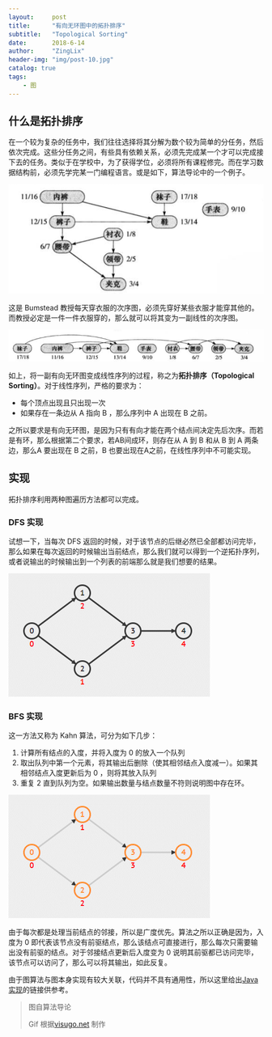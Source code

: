 ```yaml
---
layout:     post
title:      "有向无环图中的拓扑排序"
subtitle:   "Topological Sorting"
date:       2018-6-14
author:     "ZingLix"
header-img: "img/post-10.jpg"
catalog: true
tags:
    - 图
---
```


## 什么是拓扑排序

在一个较为复杂的任务中，我们往往选择将其分解为数个较为简单的分任务，然后依次完成。这些分任务之间，有些具有依赖关系，必须先完成某一个才可以完成接下去的任务。类似于在学校中，为了获得学位，必须将所有课程修完。而在学习数据结构前，必须先学完某一门编程语言。或是如下，算法导论中的一个例子。

![](/img/in-post/topsort/1.png)

这是 Bumstead 教授每天穿衣服的次序图，必须先穿好某些衣服才能穿其他的。而教授必定是一件一件衣服穿的，那么就可以将其变为一副线性的次序图。

![](/img/in-post/topsort/2.png)

如上，将一副有向无环图变成线性序列的过程，称之为**拓扑排序（Topological Sorting）**。对于线性序列，严格的要求为：

- 每个顶点出现且只出现一次
- 如果存在一条边从 A 指向 B ，那么序列中 A 出现在 B 之前。

之所以要求是有向无环图，是因为只有有向才能在两个结点间决定先后次序。而若是有环，那么根据第二个要求，若AB间成环，则存在从 A 到 B 和从 B 到 A 两条边，那么A 要出现在 B 之前，B 也要出现在A之前，在线性序列中不可能实现。

## 实现

拓扑排序利用两种图遍历方法都可以完成。

### DFS 实现

试想一下，当每次 DFS 返回的时候，对于该节点的后继必然已全部都访问完毕，那么如果在每次返回的时候输出当前结点，那么我们就可以得到一个逆拓扑序列，或者说输出的时候输出到一个列表的前端那么就是我们想要的结果。

![](/img/in-post/topsort/3.gif)

### BFS 实现

这一方法又称为 Kahn 算法，可分为如下几步：

1. 计算所有结点的入度，并将入度为 0 的放入一个队列
2. 取出队列中第一个元素，将其输出后删除（使其相邻结点入度减一）。如果其相邻结点入度更新后为 0 ，则将其放入队列
3. 重复 2 直到队列为空。如果输出数量与结点数量不符则说明图中存在环。

![](/img/in-post/topsort/4.gif)

由于每次都是处理当前结点的邻接，所以是广度优先。算法之所以正确是因为，入度为 0 即代表该节点没有前驱结点，那么该结点可直接进行，那么每次只需要输出没有前驱的结点。对于邻接结点更新后入度变为 0 说明其前驱都已访问完毕，该节点可以访问了，那么可以将其输出，如此反复。

由于图算法与图本身实现有较大关联，代码并不具有通用性，所以这里给出[Java实现](https://github.com/ZingLix/Homework/blob/master/Data%20Structures%20%26%20Algorithm/Experiment/Exp%205/src/Graph.java#L44)的链接供参考。

> 图自算法导论
>
> Gif 根据[visugo.net](https://visualgo.net/) 制作